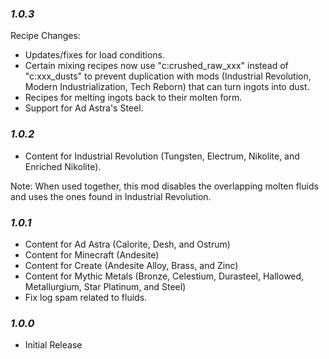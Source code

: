 ### ***1.0.3***

Recipe Changes:
* Updates/fixes for load conditions.
* Certain mixing recipes now use "c:crushed_raw_xxx" instead of "c:xxx_dusts" to prevent duplication with mods (Industrial Revolution, Modern Industrialization, Tech Reborn) that can turn ingots into dust.
* Recipes for melting ingots back to their molten form.
* Support for Ad Astra's Steel.

### ***1.0.2***

* Content for Industrial Revolution (Tungsten, Electrum, Nikolite, and Enriched Nikolite). 

Note: When used together, this mod disables the overlapping molten fluids and uses the ones found in Industrial Revolution. 

### ***1.0.1***

* Content for Ad Astra (Calorite, Desh, and Ostrum)
* Content for Minecraft (Andesite)
* Content for Create (Andesite Alloy, Brass, and Zinc)
* Content for Mythic Metals (Bronze, Celestium, Durasteel, Hallowed, Metallurgium, Star Platinum, and Steel)
* Fix log spam related to fluids.

### ***1.0.0***

* Initial Release